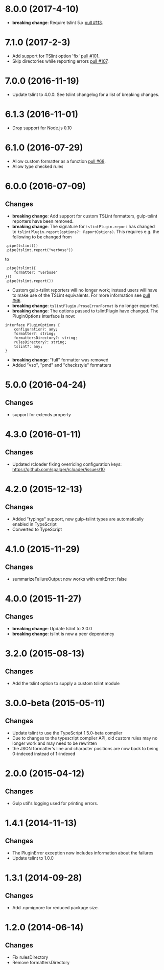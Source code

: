 <a name="8.0.0"></a>
# 8.0.0 (2017-4-10)

- **breaking change**: Require tslint 5.x [pull #113](https://github.com/panuhorsmalahti/gulp-tslint/pull/113).

<a name="7.1.0"></a>
# 7.1.0 (2017-2-3)

- Add support for TSlint option 'fix' [pull #101](https://github.com/panuhorsmalahti/gulp-tslint/pull/101).
- Skip directories while reporting errors [pull #107](https://github.com/panuhorsmalahti/gulp-tslint/pull/107).

<a name="7.0.0"></a>
# 7.0.0 (2016-11-19)

- Update tslint to 4.0.0. See tslint changelog for a list of breaking changes.

<a name="6.1.3"></a>
# 6.1.3 (2016-11-01)

- Drop support for Node.js 0.10

<a name="6.1.0"></a>
# 6.1.0 (2016-07-29)

- Allow custom formatter as a function [pull #68](https://github.com/panuhorsmalahti/gulp-tslint/pull/68).
- Allow type checked rules

<a name="6.0.0"></a>
# 6.0.0 (2016-07-09)

## Changes

- **breaking change**: Add support for custom TSLint formatters, gulp-tslint reporters have been removed.
- **breaking change**: The signature for `tslintPlugin.report` has changed to `tslintPlugin.report(options?: ReportOptions)`.
This requires e.g. the following to be changed from
```
.pipe(tslint())
.pipe(tslint.report("verbose"))
```
  to
```
.pipe(tslint({
    formatter: "verbose"
}))
.pipe(tslint.report())
```
- Custom gulp-tslint reporters will no longer work; instead users will have to make use of the TSLint equivalents.
  For more information see [pull #66](https://github.com/panuhorsmalahti/gulp-tslint/pull/66).
- **breaking change**: `tslintPlugin.ProseErrorFormat` is no longer exported.
- **breaking change**: The options passed to tslintPlugin have changed. The PluginOptions interface is now:
```
interface PluginOptions {
    configuration?: any;
    formatter?: string;
    formattersDirectory?: string;
    rulesDirectory?: string;
    tslint?: any;
}
```
- **breaking change**: "full" formatter was removed
- Added "vso", "pmd" and "checkstyle" formatters

<a name="5.0.0"></a>
# 5.0.0 (2016-04-24)

## Changes

- support for extends property

<a name="4.3.0"></a>
# 4.3.0 (2016-01-11)

## Changes

- Updated rcloader fixing overriding configuration keys: https://github.com/spalger/rcloader/issues/10

<a name="4.2.0"></a>
# 4.2.0 (2015-12-13)

## Changes

- Added "typings" support, now gulp-tslint types are automatically enabled in TypeScript
- Converted to TypeScript

<a name="4.1.0"></a>
# 4.1.0 (2015-11-29)

## Changes

- summarizeFailureOutput now works with emitError: false

<a name="4.0.0"></a>
# 4.0.0 (2015-11-27)

## Changes

- **breaking change**: Update tslint to 3.0.0
- **breaking change**: tslint is now a peer dependency

<a name="3.2.0"></a>
# 3.2.0 (2015-08-13)

## Changes

- Add the tslint option to supply a custom tslint module

<a name="3.0.0-beta"></a>
# 3.0.0-beta (2015-05-11)

## Changes

- Update tslint to use the TypeScript 1.5.0-beta compiler
- Due to changes to the typescript compiler API, old custom rules may no longer work and may need to be rewritten
- the JSON formatter's line and character positions are now back to being 0-indexed instead of 1-indexed

<a name="2.0.0"></a>
# 2.0.0 (2015-04-12)

## Changes

- Gulp util's logging used for printing errors.

<a name="1.4.0"></a>
# 1.4.1 (2014-11-13)

## Changes

- The PluginError exception now includes information about the failures
- Update tslint to 1.0.0

<a name="1.3.1"></a>
# 1.3.1 (2014-09-28)

## Changes

- Add .npmignore for reduced package size.

<a name="1.2.0"></a>
# 1.2.0 (2014-06-14)

## Changes

- Fix rulesDirectory
- Remove formattersDirectory
